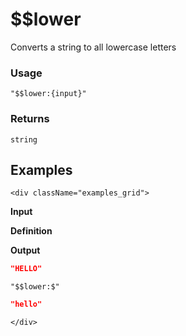 # $$lower

Converts a string to all lowercase letters

### Usage
```transformers
"$$lower:{input}"
```
### Returns
`string`

## Examples
```mdx-code-block
<div className="examples_grid">
```

**Input**

**Definition**

**Output**


```json
"HELLO"
```
```transformers
"$$lower:$"
```
```json
"hello"
```

```mdx-code-block
</div>
```
